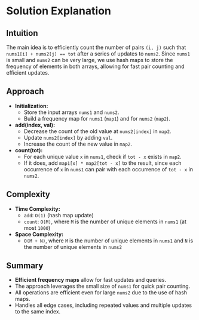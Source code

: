 # Solution Explanation

## Intuition
The main idea is to efficiently count the number of pairs `(i, j)` such that `nums1[i] + nums2[j] == tot` after a series of updates to `nums2`. Since `nums1` is small and `nums2` can be very large, we use hash maps to store the frequency of elements in both arrays, allowing for fast pair counting and efficient updates.

## Approach
- **Initialization:**
  - Store the input arrays `nums1` and `nums2`.
  - Build a frequency map for `nums1` (`map1`) and for `nums2` (`map2`).
- **add(index, val):**
  - Decrease the count of the old value at `nums2[index]` in `map2`.
  - Update `nums2[index]` by adding `val`.
  - Increase the count of the new value in `map2`.
- **count(tot):**
  - For each unique value `x` in `nums1`, check if `tot - x` exists in `map2`.
  - If it does, add `map1[x] * map2[tot - x]` to the result, since each occurrence of `x` in `nums1` can pair with each occurrence of `tot - x` in `nums2`.

## Complexity
- **Time Complexity:**
  - `add`: `O(1)` (hash map update)
  - `count`: `O(M)`, where `M` is the number of unique elements in `nums1` (at most `1000`)
- **Space Complexity:**
  - `O(M + N)`, where `M` is the number of unique elements in `nums1` and `N` is the number of unique elements in `nums2`

## Summary
- **Efficient frequency maps** allow for fast updates and queries.
- The approach leverages the small size of `nums1` for quick pair counting.
- All operations are efficient even for large `nums2` due to the use of hash maps.
- Handles all edge cases, including repeated values and multiple updates to the same index.


